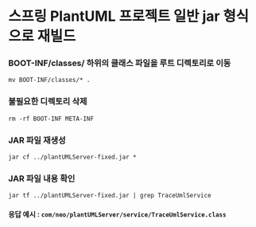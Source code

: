 # 스프링 PlantUML 프로젝트 일반 jar 형식으로 재빌드

### BOOT-INF/classes/ 하위의 클래스 파일을 루트 디렉토리로 이동
``` mv BOOT-INF/classes/* . ```

### 불필요한 디렉토리 삭제
``` rm -rf BOOT-INF META-INF ```

### JAR 파일 재생성
``` jar cf ../plantUMLServer-fixed.jar * ```

### JAR 파일 내용 확인
``` jar tf ../plantUMLServer-fixed.jar | grep TraceUmlService ```


#### 응답 예시 : ```com/neo/plantUMLServer/service/TraceUmlService.class```
